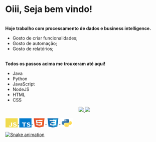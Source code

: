 # Oiii, Seja bem vindo!


<br>**Hoje trabalho com processamento de dados e business intelligence.**</br>
* Gosto de criar funcionalidades;
* Gosto de automação;
* Gosto de relatórios;

<br>**Todos os passos acima me trouxeram até aqui!** </br>

* Java
* Python
* JavaScript
* NodeJS
* HTML
* CSS


<div align="center">
  <a href="https://github.com/Leandro-java01">
  <img height="160em" src="https://github-readme-stats.vercel.app/api?username=Leandro-java01&show_icons=true&theme=dracula&include_all_commits=true&count_private=true"/>

  <img height="160em" src="https://github-readme-stats.vercel.app/api/top-langs/?username=Leandro-java01&layout=compact&langs_count=7&theme=dracula"/>

</div>

<div style="display: inline_block"><br>

  <img align="center" alt="Leandro-Js" height="30" width="40" src="https://raw.githubusercontent.com/devicons/devicon/master/icons/javascript/javascript-plain.svg">

  <img align="center" alt="Leandro-Ts" height="30" width="40" src="https://raw.githubusercontent.com/devicons/devicon/master/icons/typescript/typescript-plain.svg">

  <img align="center" alt="Leandro-HTML" height="30" width="40" src="https://raw.githubusercontent.com/devicons/devicon/master/icons/html5/html5-original.svg">

  <img align="center" alt="Leandro-CSS" height="30" width="40" src="https://raw.githubusercontent.com/devicons/devicon/master/icons/css3/css3-original.svg">

  <img align="center" alt="Leandro-Python" height="30" width="40" src="https://raw.githubusercontent.com/devicons/devicon/master/icons/python/python-original.svg">

</div>
  
<div> 

  ![Snake animation](https://github.com/Leandro-java01/leandroAbreu/blob/output/github-contribution-grid-snake.svg)

</div>
